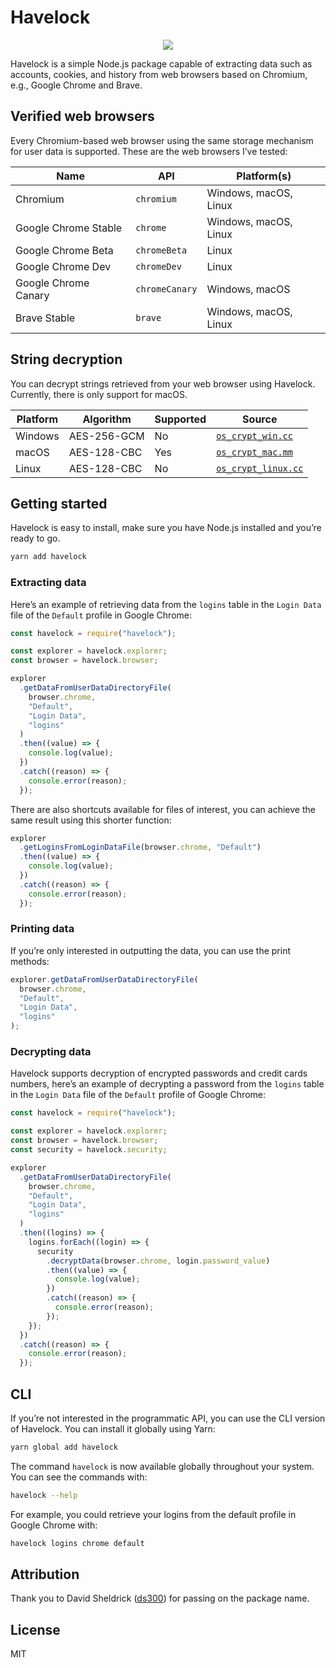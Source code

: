 # Havelock

<p align="center">
  <img src="https://user-images.githubusercontent.com/7033377/87176128-f148e700-c2d9-11ea-83c3-700c7f318b2a.png">  
</p>

Havelock is a simple Node.js package capable of extracting data such as accounts, cookies, and history from web browsers based on Chromium, e.g., Google Chrome and Brave.

## Verified web browsers

Every Chromium-based web browser using the same storage mechanism for user data is supported. These are the web browsers I’ve tested:

| Name                 | API            | Platform(s)           |
| -------------------- | -------------- | --------------------- |
| Chromium             | `chromium`     | Windows, macOS, Linux |
| Google Chrome Stable | `chrome`       | Windows, macOS, Linux |
| Google Chrome Beta   | `chromeBeta`   | Linux                 |
| Google Chrome Dev    | `chromeDev`    | Linux                 |
| Google Chrome Canary | `chromeCanary` | Windows, macOS        |
| Brave Stable         | `brave`        | Windows, macOS, Linux |

## String decryption

You can decrypt strings retrieved from your web browser using Havelock. Currently, there is only support for macOS.

| Platform | Algorithm   | Supported | Source                                                                                                                  |
| -------- | ----------- | --------- | ----------------------------------------------------------------------------------------------------------------------- |
| Windows  | AES-256-GCM | No        | [`os_crypt_win.cc`](https://source.chromium.org/chromium/chromium/src/+/master:components/os_crypt/os_crypt_win.cc)     |
| macOS    | AES-128-CBC | Yes       | [`os_crypt_mac.mm`](https://source.chromium.org/chromium/chromium/src/+/master:components/os_crypt/os_crypt_mac.mm)     |
| Linux    | AES-128-CBC | No        | [`os_crypt_linux.cc`](https://source.chromium.org/chromium/chromium/src/+/master:components/os_crypt/os_crypt_linux.cc) |

## Getting started

Havelock is easy to install, make sure you have Node.js installed and you’re ready to go.

```sh
yarn add havelock
```

### Extracting data

Here’s an example of retrieving data from the `logins` table in the `Login Data` file of the `Default` profile in Google Chrome:

```js
const havelock = require("havelock");

const explorer = havelock.explorer;
const browser = havelock.browser;

explorer
  .getDataFromUserDataDirectoryFile(
    browser.chrome,
    "Default",
    "Login Data",
    "logins"
  )
  .then((value) => {
    console.log(value);
  })
  .catch((reason) => {
    console.error(reason);
  });
```

There are also shortcuts available for files of interest, you can achieve the same result using this shorter function:

```js
explorer
  .getLoginsFromLoginDataFile(browser.chrome, "Default")
  .then((value) => {
    console.log(value);
  })
  .catch((reason) => {
    console.error(reason);
  });
```

### Printing data

If you’re only interested in outputting the data, you can use the print methods:

```js
explorer.getDataFromUserDataDirectoryFile(
  browser.chrome,
  "Default",
  "Login Data",
  "logins"
);
```

### Decrypting data

Havelock supports decryption of encrypted passwords and credit cards numbers, here’s an example of decrypting a password from the `logins` table in the `Login Data` file of the `Default` profile of Google Chrome:

```js
const havelock = require("havelock");

const explorer = havelock.explorer;
const browser = havelock.browser;
const security = havelock.security;

explorer
  .getDataFromUserDataDirectoryFile(
    browser.chrome,
    "Default",
    "Login Data",
    "logins"
  )
  .then((logins) => {
    logins.forEach((login) => {
      security
        .decryptData(browser.chrome, login.password_value)
        .then((value) => {
          console.log(value);
        })
        .catch((reason) => {
          console.error(reason);
        });
    });
  })
  .catch((reason) => {
    console.error(reason);
  });
```

## CLI

If you’re not interested in the programmatic API, you can use the CLI version of Havelock. You can install it globally using Yarn:

```sh
yarn global add havelock
```

The command `havelock` is now available globally throughout your system. You can see the commands with:

```sh
havelock --help
```

For example, you could retrieve your logins from the default profile in Google Chrome with:

```sh
havelock logins chrome default
```

## Attribution

Thank you to David Sheldrick ([ds300](https://github.com/ds300)) for passing on the package name.

## License

MIT
